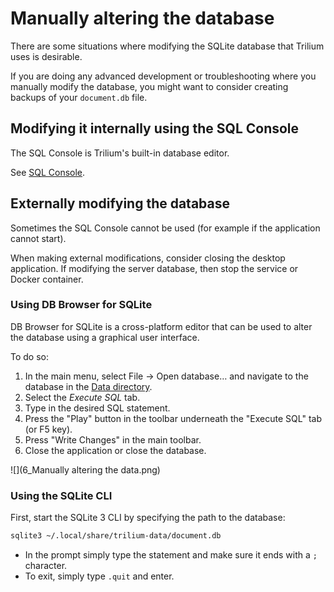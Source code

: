 # Manually altering the database
There are some situations where modifying the SQLite database that Trilium uses is desirable.

If you are doing any advanced development or troubleshooting where you manually modify the database, you might want to consider creating backups of your `document.db` file.

## Modifying it internally using the SQL Console

The SQL Console is Trilium's built-in database editor.

See [SQL Console](Manually%20altering%20the%20database/SQL%20Console.md).

## Externally modifying the database

Sometimes the SQL Console cannot be used (for example if the application cannot start).

When making external modifications, consider closing the desktop application. If modifying the server database, then stop the service or Docker container.

### Using DB Browser for SQLite

DB Browser for SQLite is a cross-platform editor that can be used to alter the database using a graphical user interface.

To do so:

1.  In the main menu, select File → Open database… and navigate to the database in the [Data directory](../../Installation%20%26%20Setup/Data%20directory.md).
2.  Select the _Execute SQL_ tab.
3.  Type in the desired SQL statement.
4.  Press the "Play" button in the toolbar underneath the "Execute SQL" tab (or F5 key).
5.  Press "Write Changes" in the main toolbar.
6.  Close the application or close the database.

![](6_Manually altering the data.png)

### Using the SQLite CLI

First, start the SQLite 3 CLI by specifying the path to the database:

```sh
sqlite3 ~/.local/share/trilium-data/document.db
```

*   In the prompt simply type the statement and make sure it ends with a `;` character.
*   To exit, simply type `.quit` and enter.
